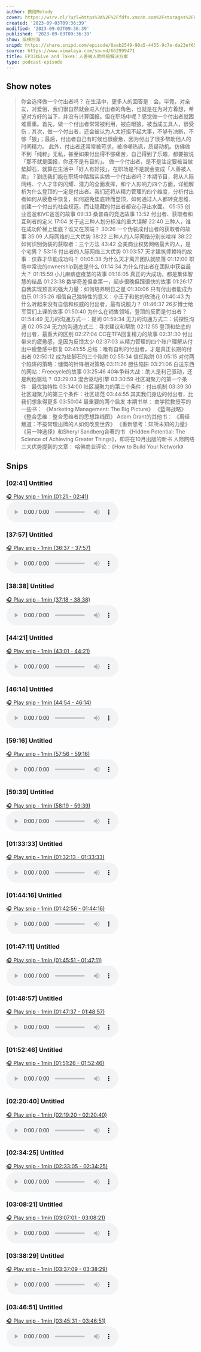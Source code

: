 ```yaml
---
author: 携隐Melody
cover: https://wsrv.nl/?url=https%3A%2F%2Ffdfs.xmcdn.com%2Fstorages%2F8457-audiofreehighqps%2FA8%2F57%2FGKwRIMAICqZJAAaI0gINeweX.jpeg&w=200&h=200
created: '2023-09-03T09:36:39'
modified: '2023-09-03T09:36:39'
published: '2023-09-03T09:36:39'
show: 纵横四海
snipd: https://share.snipd.com/episode/8aab2549-90a5-4455-9c7e-da23ef65ba52
source: https://www.ximalaya.com/sound/662999471
title: EP33《Give and Take》：人善被人欺终极解决方案
type: podcast-episode
---
```



## Show notes
> 你会选择做一个付出者吗？
> 在生活中，更多人的回答是：会。毕竟，对亲友，对爱侣，我们很自然就会进入付出者的角色，也就是在为对方着想，希望对方好的当下，并没有计算回报。但在职场中呢？感觉做一个付出者就困难重重。首先，做一个付出者常常被利用，被白眼狼，被当成工具人，很受伤；其次，做一个付出者，还会被认为人太好担不起大事，不够有决断，不够「狠」；最后，付出者自己有时候也很疲惫，因为付出了很多帮助他人的时间精力。 
> 此外，付出者还常常被苛求，被冷嘲热讽，质疑动机。仿佛做不到「纯粹」无私，甚至如果付出得不够痛苦，自己得到了乐趣，都要被说「那不就是回报，你还不是有目的」。 
> 做一个付出者，是不是注定要被当做垫脚石，就算在生活中「好人有好报」，在职场是不是就会变成「人善被人欺」？到底我们能在职场中踏踏实实做一个付出者吗？本期节目，将从人际网络、个人才华的闪耀、潜力的全面发挥，和个人影响力四个方面，详细解析为什么登顶的一定是付出者。我们还将从精力管理的四个维度，分析付出者如何从疲惫中恢复，如何避免垫底转而登顶，如何通过人人都转变思维，创建一个付出的社会规范，而让隐藏的付出者都安心浮出水面。 
> 05:55    创业爸爸和VC爸爸的故事 
> 09:33    桑普森的竞选故事 
> 13:52    付出者、获取者和互利者的定义 
> 17:04    关于这三种人划分标准的重大误解 
> 22:40    三种人，谁在成功阶梯上垫底？谁又在顶端？ 
> 30:26    一个伪装成付出者的获取者的故事 
> 35:09    人际网络的三大优势 
> 38:22    三种人的人际网络分别长啥样 
> 38:22    如何识别伪装的获取者：三个方法 
> 43:42    全美商业权势网络最大的人，是个宅男？ 
> 53:16    付出者的人际网络三大优势 
> 01:03:57    天才建筑师赖特的故事：仅靠才华能成功吗？ 
> 01:05:38    为什么天才离开团队就陨落 
> 01:12:00    职场中常说的ownership到底是什么 
> 01:14:34    为什么付出者在团队中获益最大？ 
> 01:15:59    小儿麻痹症疫苗的故事 
> 01:18:05    真正的大成功，都是集体智慧的结晶 
> 01:23:38    数学奇差但拿第一，起步很晚但蹿很快的故事 
> 01:26:17    自我实现预言的强大力量：如何培养明日之星 
> 01:30:06    只有付出者能成为伯乐 
> 01:35:26    相信自己独特性的意义：小王子和他的玫瑰花 
> 01:40:43    为什么听起来没有自信和权威的付出者，最有说服力？ 
> 01:46:37    26岁博士给军官们上课的故事 
> 01:50:40    为什么在销售领域，登顶的反而是付出者？ 
> 01:54:49    无力的沟通方式一：提问 
> 01:59:34    无力的沟通方式二：试探性沟通 
> 02:05:24    无力的沟通方式三：寻求建议和帮助 
> 02:12:55    登顶和垫底的付出者，最重大的区别 
> 02:27:04    CC在TFA回复精力的故事 
> 02:31:30    付出带来的疲惫感，是因为反馈太少 
> 02:37:03    从精力管理的四个账户理解从付出中疲惫感中恢复 
> 02:41:55    总结：唯有自利的付出者，才是真正长期的付出者 
> 02:50:12    成为垫脚石的三个陷阱 
> 02:55:34    信任陷阱 
> 03:05:15    对付两个陷阱的策略：慷慨的针锋相对策略 
> 03:11:26    胆怯陷阱 
> 03:21:06    白送东西的网站：Freecycle的故事 
> 03:25:46    40年争辩大战：助人是利己驱动，还是利他驱动？ 
> 03:29:03    混合驱动引擎 
> 03:30:59    社区凝聚力的第一个条件：最优独特性 
> 03:34:00    社区凝聚力的第三个条件：付出机制 
> 03:39:30    社区凝聚力的第三个条件：社区规范 
> 03:44:55    其实我们身边的付出者，比我们想象得更多 
> 03:50:04    最重要的两个启发 
> 本期书单： 
> 商学院教授写的一些书： 
> 《Marketing Management: The Big Picture》 
> 《蓝海战略》 
> 《整合思维：整合思维者的思想路线图》 
> Adam Grant的其他书： 
> 《离经叛道：不按常理出牌的人如何改变世界》 
> 《重新思考：知所未知的力量》 
> 《另一种选择》和Sheryl Sandberg合著的书 
> 《Hidden Potential: The Science of Achieving Greater Things》，即将在10月出版的新书 
> 人际网络三大优势提到的文章： 
> 哈佛商业评论：《How to Build Your Network》

## Snips
### [02:41] Untitled
[🎧 Play snip - 1min️ (01:21 - 02:41)](https://share.snipd.com/snip/cf8e68a1-638a-4a10-b5c5-462ca89aa66f)
<audio controls> <source src="https://jt.ximalaya.com//GKwRINsIymVjBvPdOwJVQe07-aacv2-48K.m4a?channel=rss&album_id=67531569&track_id=662999471&uid=403479618&jt=https://aod.cos.tx.xmcdn.com/storages/f341-audiofreehighqps/FE/9C/GKwRINsIymVjBvPdOwJVQe07-aacv2-48K.m4a#t=01:21,02:41"> </audio>
### [37:57] Untitled
[🎧 Play snip - 1min️ (36:37 - 37:57)](https://share.snipd.com/snip/c90faeea-4267-4d8b-b915-44fe4d2de415)
<audio controls> <source src="https://jt.ximalaya.com//GKwRINsIymVjBvPdOwJVQe07-aacv2-48K.m4a?channel=rss&album_id=67531569&track_id=662999471&uid=403479618&jt=https://aod.cos.tx.xmcdn.com/storages/f341-audiofreehighqps/FE/9C/GKwRINsIymVjBvPdOwJVQe07-aacv2-48K.m4a#t=36:37,37:57"> </audio>
### [38:38] Untitled
[🎧 Play snip - 1min️ (37:18 - 38:38)](https://share.snipd.com/snip/fc1906ef-9943-4037-9435-af07fc35ee67)
<audio controls> <source src="https://jt.ximalaya.com//GKwRINsIymVjBvPdOwJVQe07-aacv2-48K.m4a?channel=rss&album_id=67531569&track_id=662999471&uid=403479618&jt=https://aod.cos.tx.xmcdn.com/storages/f341-audiofreehighqps/FE/9C/GKwRINsIymVjBvPdOwJVQe07-aacv2-48K.m4a#t=37:18,38:38"> </audio>
### [44:21] Untitled
[🎧 Play snip - 1min️ (43:01 - 44:21)](https://share.snipd.com/snip/a6a75919-133f-4d4c-9f7f-e077e34a2906)
<audio controls> <source src="https://jt.ximalaya.com//GKwRINsIymVjBvPdOwJVQe07-aacv2-48K.m4a?channel=rss&album_id=67531569&track_id=662999471&uid=403479618&jt=https://aod.cos.tx.xmcdn.com/storages/f341-audiofreehighqps/FE/9C/GKwRINsIymVjBvPdOwJVQe07-aacv2-48K.m4a#t=43:01,44:21"> </audio>
### [46:14] Untitled
[🎧 Play snip - 1min️ (44:54 - 46:14)](https://share.snipd.com/snip/7b97ca2a-214a-49fb-a620-ae5733a7b191)
<audio controls> <source src="https://jt.ximalaya.com//GKwRINsIymVjBvPdOwJVQe07-aacv2-48K.m4a?channel=rss&album_id=67531569&track_id=662999471&uid=403479618&jt=https://aod.cos.tx.xmcdn.com/storages/f341-audiofreehighqps/FE/9C/GKwRINsIymVjBvPdOwJVQe07-aacv2-48K.m4a#t=44:54,46:14"> </audio>
### [59:16] Untitled
[🎧 Play snip - 1min️ (57:56 - 59:16)](https://share.snipd.com/snip/14819db5-9892-438a-8096-7a19d5145ed2)
<audio controls> <source src="https://jt.ximalaya.com//GKwRINsIymVjBvPdOwJVQe07-aacv2-48K.m4a?channel=rss&album_id=67531569&track_id=662999471&uid=403479618&jt=https://aod.cos.tx.xmcdn.com/storages/f341-audiofreehighqps/FE/9C/GKwRINsIymVjBvPdOwJVQe07-aacv2-48K.m4a#t=57:56,59:16"> </audio>
### [59:39] Untitled
[🎧 Play snip - 1min️ (58:19 - 59:39)](https://share.snipd.com/snip/a4309c05-c274-4e14-b6c2-097c11c4644b)
<audio controls> <source src="https://jt.ximalaya.com//GKwRINsIymVjBvPdOwJVQe07-aacv2-48K.m4a?channel=rss&album_id=67531569&track_id=662999471&uid=403479618&jt=https://aod.cos.tx.xmcdn.com/storages/f341-audiofreehighqps/FE/9C/GKwRINsIymVjBvPdOwJVQe07-aacv2-48K.m4a#t=58:19,59:39"> </audio>
### [01:33:33] Untitled
[🎧 Play snip - 1min️ (01:32:13 - 01:33:33)](https://share.snipd.com/snip/902d9895-201d-4670-a8b9-d2f7e2e13acf)
<audio controls> <source src="https://jt.ximalaya.com//GKwRINsIymVjBvPdOwJVQe07-aacv2-48K.m4a?channel=rss&album_id=67531569&track_id=662999471&uid=403479618&jt=https://aod.cos.tx.xmcdn.com/storages/f341-audiofreehighqps/FE/9C/GKwRINsIymVjBvPdOwJVQe07-aacv2-48K.m4a#t=01:32:13,01:33:33"> </audio>
### [01:44:16] Untitled
[🎧 Play snip - 1min️ (01:42:56 - 01:44:16)](https://share.snipd.com/snip/b5de6c7d-9540-491e-a904-96ce248a565a)
<audio controls> <source src="https://jt.ximalaya.com//GKwRINsIymVjBvPdOwJVQe07-aacv2-48K.m4a?channel=rss&album_id=67531569&track_id=662999471&uid=403479618&jt=https://aod.cos.tx.xmcdn.com/storages/f341-audiofreehighqps/FE/9C/GKwRINsIymVjBvPdOwJVQe07-aacv2-48K.m4a#t=01:42:56,01:44:16"> </audio>
### [01:47:11] Untitled
[🎧 Play snip - 1min️ (01:45:51 - 01:47:11)](https://share.snipd.com/snip/51a32dd1-022b-4270-a2df-b8087fa1feba)
<audio controls> <source src="https://jt.ximalaya.com//GKwRINsIymVjBvPdOwJVQe07-aacv2-48K.m4a?channel=rss&album_id=67531569&track_id=662999471&uid=403479618&jt=https://aod.cos.tx.xmcdn.com/storages/f341-audiofreehighqps/FE/9C/GKwRINsIymVjBvPdOwJVQe07-aacv2-48K.m4a#t=01:45:51,01:47:11"> </audio>
### [01:48:57] Untitled
[🎧 Play snip - 1min️ (01:47:37 - 01:48:57)](https://share.snipd.com/snip/1bdd3cb5-3fb6-44a9-9195-a2633bd84eaf)
<audio controls> <source src="https://jt.ximalaya.com//GKwRINsIymVjBvPdOwJVQe07-aacv2-48K.m4a?channel=rss&album_id=67531569&track_id=662999471&uid=403479618&jt=https://aod.cos.tx.xmcdn.com/storages/f341-audiofreehighqps/FE/9C/GKwRINsIymVjBvPdOwJVQe07-aacv2-48K.m4a#t=01:47:37,01:48:57"> </audio>
### [01:52:46] Untitled
[🎧 Play snip - 1min️ (01:51:26 - 01:52:46)](https://share.snipd.com/snip/11991837-dbf8-4484-9efe-3f379254a189)
<audio controls> <source src="https://jt.ximalaya.com//GKwRINsIymVjBvPdOwJVQe07-aacv2-48K.m4a?channel=rss&album_id=67531569&track_id=662999471&uid=403479618&jt=https://aod.cos.tx.xmcdn.com/storages/f341-audiofreehighqps/FE/9C/GKwRINsIymVjBvPdOwJVQe07-aacv2-48K.m4a#t=01:51:26,01:52:46"> </audio>
### [02:20:40] Untitled
[🎧 Play snip - 1min️ (02:19:20 - 02:20:40)](https://share.snipd.com/snip/c2b6be90-1df8-4da9-a8ba-59310b948e23)
<audio controls> <source src="https://jt.ximalaya.com//GKwRINsIymVjBvPdOwJVQe07-aacv2-48K.m4a?channel=rss&album_id=67531569&track_id=662999471&uid=403479618&jt=https://aod.cos.tx.xmcdn.com/storages/f341-audiofreehighqps/FE/9C/GKwRINsIymVjBvPdOwJVQe07-aacv2-48K.m4a#t=02:19:20,02:20:40"> </audio>
### [02:34:25] Untitled
[🎧 Play snip - 1min️ (02:33:05 - 02:34:25)](https://share.snipd.com/snip/a447070c-fde3-4bf4-b8fa-f23b2b0fc848)
<audio controls> <source src="https://jt.ximalaya.com//GKwRINsIymVjBvPdOwJVQe07-aacv2-48K.m4a?channel=rss&album_id=67531569&track_id=662999471&uid=403479618&jt=https://aod.cos.tx.xmcdn.com/storages/f341-audiofreehighqps/FE/9C/GKwRINsIymVjBvPdOwJVQe07-aacv2-48K.m4a#t=02:33:05,02:34:25"> </audio>
### [03:08:21] Untitled
[🎧 Play snip - 1min️ (03:07:01 - 03:08:21)](https://share.snipd.com/snip/42126a7a-8663-49d7-b015-3ffb49b86787)
<audio controls> <source src="https://jt.ximalaya.com//GKwRINsIymVjBvPdOwJVQe07-aacv2-48K.m4a?channel=rss&album_id=67531569&track_id=662999471&uid=403479618&jt=https://aod.cos.tx.xmcdn.com/storages/f341-audiofreehighqps/FE/9C/GKwRINsIymVjBvPdOwJVQe07-aacv2-48K.m4a#t=03:07:01,03:08:21"> </audio>
### [03:38:29] Untitled
[🎧 Play snip - 1min️ (03:37:09 - 03:38:29)](https://share.snipd.com/snip/2d85497b-76dd-444d-8fe5-f88b21a289cb)
<audio controls> <source src="https://jt.ximalaya.com//GKwRINsIymVjBvPdOwJVQe07-aacv2-48K.m4a?channel=rss&album_id=67531569&track_id=662999471&uid=403479618&jt=https://aod.cos.tx.xmcdn.com/storages/f341-audiofreehighqps/FE/9C/GKwRINsIymVjBvPdOwJVQe07-aacv2-48K.m4a#t=03:37:09,03:38:29"> </audio>
### [03:46:51] Untitled
[🎧 Play snip - 1min️ (03:45:31 - 03:46:51)](https://share.snipd.com/snip/eb107c73-a1b6-4e1d-b02d-04e66af360d0)
<audio controls> <source src="https://jt.ximalaya.com//GKwRINsIymVjBvPdOwJVQe07-aacv2-48K.m4a?channel=rss&album_id=67531569&track_id=662999471&uid=403479618&jt=https://aod.cos.tx.xmcdn.com/storages/f341-audiofreehighqps/FE/9C/GKwRINsIymVjBvPdOwJVQe07-aacv2-48K.m4a#t=03:45:31,03:46:51"> </audio>
